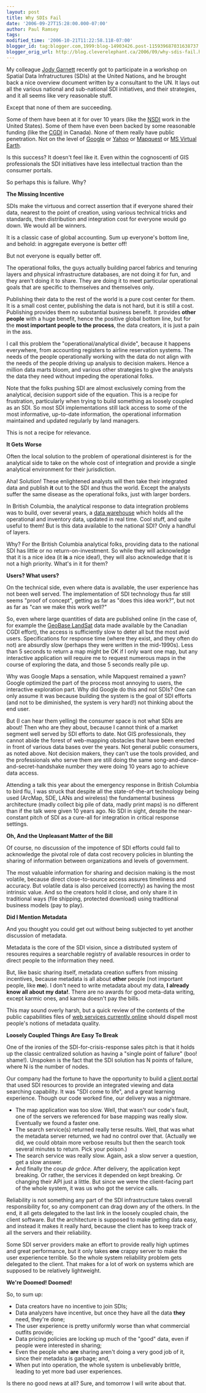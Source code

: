 ```yaml
---
layout: post
title: Why SDIs Fail
date: '2006-09-27T15:28:00.000-07:00'
author: Paul Ramsey
tags: 
modified_time: '2006-10-21T11:22:58.118-07:00'
blogger_id: tag:blogger.com,1999:blog-14903426.post-115939687031638737
blogger_orig_url: http://blog.cleverelephant.ca/2006/09/why-sdis-fail.html
---
```


My colleague [Jody Garnett](http://weblogs.java.net/blog/jive/) recently got to participate in a workshop on Spatial Data Infratructures (SDIs) at the United Nations, and he brought back a nice overview document written by a consultant to the UN.  It lays out all the various national and sub-national SDI initiatives, and their strategies, and it all seems like very reasonable stuff.

Except that none of them are succeeding.  

Some of them have been at it for over 10 years (like the [NSDI](http://www.fgdc.gov/nsdi/nsdi.html) work in the United States).  Some of them have even been backed by some reasonable funding (like the [CGDI](http://www.geoconnections.org) in Canada).  None of them really have public penetration.  Not on the level of [Google](http://maps.google.com) or [Yahoo](http://maps.yahoo.com) or [Mapquest](http://www.mapquest.com) or [MS Virtual Earth](http://live.local.com).

Is this success?  It doesn't feel like it.  Even within the cognoscenti of GIS professionals the SDI initiatives have less intellectual traction than the consumer portals.

So perhaps this is failure.  Why?

**The Missing Incentive**

SDIs make the virtuous and correct assertion that if everyone shared their data, nearest to the point of creation, using various technical tricks and standards, then distribution and integration cost for everyone would go down. We would all be winners.

It is a classic case of global accounting.  Sum up everyone's bottom line, and behold: in aggregate everyone is better off!  

But not everyone is equally better off.

The operational folks, the guys actually building parcel fabrics and tenuring layers and physical infrastructure databases, are not doing it for fun, and they aren't doing it to share.  They are doing it to meet particular operational goals that are specific to themselves and themselves only.  

Publishing their data to the rest of the world is a pure cost center for them.  It is a small cost center, publishing the data is not hard, but it is still a cost. Publishing provides them no substantial business benefit.  It provides **other people** with a huge benefit, hence the positive global bottom line, but for the **most important people to the process**, the data creators, it is just a pain in the ass.

I call this problem the "operational/analytical divide", because it happens everywhere, from accounting registers to airline reservation systems.  The needs of the people operationally working with the data do not align with the needs of the people driving up analysis to decision makers.  Hence a million data marts bloom, and various other strategies to give the analysts the data they need without impeding the operational folks.

Note that the folks pushing SDI are almost exclusively coming from the analytical, decision support side of the equation.  This is a recipe for frustration, particularly when trying to build something as loosely coupled as an SDI.  So most SDI implementations still lack access to some of the most informative, up-to-date information, the operational information maintained and updated regularly by land managers.

This is not a recipe for relevance.

**It Gets Worse**

Often the local solution to the problem of operational disinterest is for the analytical side to take on the whole cost of integration and provide a single analytical environment for their jurisdiction.

Aha! Solution! These enlightened analysts will then take their integrated data and publish **it** out to the SDI and thus the world.  Except the analysts suffer the same disease as the operational folks, just with larger borders.

In British Columbia, the analytical response to data integration problems was to build, over several years, a [data warehouse](http://lrdw.ca) which holds all the operational and inventory data, updated in real time.  Cool stuff, and quite useful to them! But is this data available to the national SDI?  Only a handful of layers.

Why? For the British Columbia analytical folks, providing data to the national SDI has little or no return-on-investment. So while they will acknowledge that it is a nice idea (it **is** a nice idea!), they will also acknowledge that it is not a high priority.  What's in it for them?

**Users? What users?**

On the technical side, even where data is available, the user experience has not been well served.  The implementation of SDI technology thus far still seems "proof of concept", getting as far as "does this idea work?", but not as far as "can we make this work well?"

So, even where large quantities of data are published online (in the case of, for example the [GeoBase LandSat](http://www.geobase.ca/geobase/en/data/ldsat7.html) data made available by the Canadian CGDI effort), the access is sufficiently slow to deter all but the most avid users.  Specifications for response time (where they exist, and they often do not) are absurdly slow (perhaps they were written in the mid-1990s).  Less than 5 seconds to return a map might be OK if I only want one map, but any interactive application will require me to request numerous maps in the course of exploring the data, and those 5 seconds really pile up.

Why was Google Maps a sensation, while Mapquest remained a yawn?  Google optimized the part of the process most annoying to users, the interactive exploration part.  Why did Google do this and not SDIs?  One can only assume it was because building the system is the goal of SDI efforts (and not to be diminished, the system is very hard!) not thinking about the end user.

But (I can hear them yelling) the consumer space is not what SDIs are about! Then who are they about, because I cannot think of a market segment well served by SDI efforts to date.  Not GIS professionals, they cannot abide the forest of web-mapping obstacles that have been erected in front of various data bases over the years.  Not general public consumers, as noted above.  Not decision makers, they can't use the tools provided, and the professionals who serve them are still doing the same song-and-dance-and-secret-handshake number they were doing 10 years ago to achieve data access.

Attending a talk this year about the emergency response in British Columbia to bird flu, I was struck that despite all the state-of-the-art technology being used (ArcMap, SDE, LANs and wireless) the fundamental business architecture (madly collect big pile of data, madly print maps) is no different than if the talk were given 10 years ago.  No SDI in sight, despite the near-constant pitch of SDI as a cure-all for integration in critical response settings.

**Oh, And the Unpleasant Matter of the Bill**

Of course, no discussion of the impotence of SDI efforts could fail to acknowledge the pivotal role of data cost recovery policies in blunting the sharing of information between organizations and levels of government.

The most valuable information for sharing and decision making is the most volatile, because direct close-to-source access assures timeliness and accuracy.  But volatile data is also perceived (correctly) as having the most intrinsic value.  And so the creators hold it close, and only share it in traditional ways (file shipping, protected download) using traditional business models (pay to play).

**Did I Mention Metadata**

And you thought you could get out without being subjected to yet another discussion of metadata.

Metadata is the core of the SDI vision, since a distributed system of resoures requires a searchable registry of available resources in order to direct people to the information they need.

But, like basic sharing itself, metadata creation suffers from missing incentives, because metadata is all about **other** people (not important people, like **me**).  I don't need to write metadata about my data, **I already know all about my data!**.  There are no awards for good meta-data writing, except karmic ones, and karma doesn't pay the bills.  

This may sound overly harsh, but a quick review of the contents of the public capabilities files of [web services currently online](http://www.google.ca/search?hl=en&q=inurl%3Arequest%3Dgetcapabilities) should dispell most people's notions of metadata quality.

**Loosely Coupled Things Are Easy To Break**

One of the ironies of the SDI-for-crisis-response sales pitch is that it holds up the classic centralized solution as having a "single point of failure" (boo! shame!).  Unspoken is the fact that the SDI solution has N points of failure, where N is the number of nodes.

Our company had the fortune to have the opportunity to build a [client portal](http://aardvark.gov.bc.ca/apps/coin/) that used SDI resources to provide an integrated viewing and data searching capability.  It was "SDI come to life", and a great learning experience.  Though our code worked fine, our delivery was a nightmare.<ul><li>The map application was too slow.  Well, that wasn't our code's fault, one of the servers we referenced for base mapping was really slow. Eventually we found a faster one.<li>The search service(s) returned really terse results.  Well, that was what the metadata server returned, we had no control over that.  (Actually we did, we could obtain more verbose results but then the search took several minutes to return. Pick your poison.)<li>The search service was really slow.  Again, ask a slow server a question, get a slow answer.<li>And finally the *coup de gr&#226;ce*.  After delivery, the application kept breaking.  Or rather, the services it depended on kept breaking.  Or changing their API just a little.  But since we were the client-facing part of the whole system, it was us who got the service calls.</ul>Reliability is not something any part of the SDI infrastructure takes overall responsibility for, so any component can drag down any of the others.  In the end, it all gets delegated to the last link in the loosely coupled chain, the client software.  But the architecture is supposed to make getting data easy, and instead it makes it really hard, because the client has to keep track of all the servers and their reliability.  

Some SDI server providers make an effort to provide really high uptimes and great performance, but it only takes **one** crappy server to make the user experience terrible.  So the whole system reliability problem gets delegated to the client.  That makes for a lot of work on systems which are supposed to be relatively lightweight.

**We're Doomed! Doomed!**

So, to sum up:<ul><li>Data creators have no incentive to join SDIs;<li>Data analyzers have incentive, but once they have all the data **they** need, they're done;<li>The user experience is pretty uniformly worse than what commercial outfits  provide;<li>Data pricing policies are locking up much of the "good" data, even if people were interested in sharing;<li>Even the people who **are** sharing aren't doing a very good job of it, since their metadata is garbage; and,<li>When put into operation, the whole system is unbelievably brittle, leading to yet more bad user experiences.</ul>Is there no good news at all?  Sure, and tomorrow I will write about that.